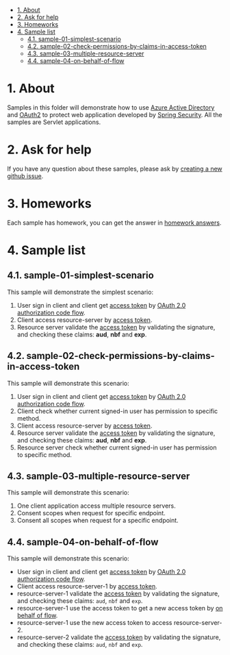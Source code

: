 - [1. About](#1-about)
- [2. Ask for help](#2-ask-for-help)
- [3. Homeworks](#3-homeworks)
- [4. Sample list](#4-sample-list)
    * [4.1. sample-01-simplest-scenario](#41-sample-01-simplest-scenario)
    * [4.2. sample-02-check-permissions-by-claims-in-access-token](#42-sample-02-check-permissions-by-claims-in-access-token)
    * [4.3. sample-03-multiple-resource-server](#43-sample-03-multiple-resource-server)
    * [4.4. sample-04-on-behalf-of-flow](#44-sample-04-on-behalf-of-flow)







# 1. About
Samples in this folder will demonstrate how to use [Azure Active Directory] and [OAuth2] to protect web application developed by [Spring Security]. All the samples are Servlet applications. 

# 2. Ask for help
If you have any question about these samples, please ask by [creating a new github issue].

# 3. Homeworks
Each sample has homework, you can get the answer in [homework answers].

# 4. Sample list

## 4.1. sample-01-simplest-scenario
This sample will demonstrate the simplest scenario:
1. User sign in client and client get [access token] by [OAuth 2.0 authorization code flow].
2. Client access resource-server by [access token].
3. Resource server validate the [access token] by validating the signature, and checking these claims: **aud**, **nbf** and **exp**.

## 4.2. sample-02-check-permissions-by-claims-in-access-token
This sample will demonstrate this scenario:
1. User sign in client and client get [access token] by [OAuth 2.0 authorization code flow].
2. Client check whether current signed-in user has permission to specific method.
3. Client access resource-server by [access token].
4. Resource server validate the [access token] by validating the signature, and checking these claims: **aud**, **nbf** and **exp**.
5. Resource server check whether current signed-in user has permission to specific method.

## 4.3. sample-03-multiple-resource-server
This sample will demonstrate this scenario:
1. One client application access multiple resource servers.
2. Consent scopes when request for specific endpoint.
3. Consent all scopes when request for a specific endpoint.

## 4.4. sample-04-on-behalf-of-flow
This sample will demonstrate this scenario:
- User sign in client and client get [access token] by [OAuth 2.0 authorization code flow].
- Client access resource-server-1 by [access token].
- resource-server-1 validate the [access token] by validating the signature, and checking these claims: `aud`, `nbf` and `exp`.
- resource-server-1 use the access token to get a new access token by [on behalf of flow].
- resource-server-1 use the new access token to access resource-server-2.
- resource-server-2 validate the [access token] by validating the signature, and checking these claims: `aud`, `nbf` and `exp`.




[Azure Active Directory]: https://azure.microsoft.com/services/active-directory/
[OAuth2]: https://oauth.net/2/
[Spring Security]: https://spring.io/projects/spring-security
[creating a new github issue]: https://github.com/Azure-Samples/azure-spring-boot-samples/issues/new
[homework answers]: homework-answers.md
[OAuth 2.0 authorization code flow]: https://docs.microsoft.com/azure/active-directory/develop/v2-oauth2-auth-code-flow
[access token]: https://docs.microsoft.com/azure/active-directory/develop/access-tokens
[on behalf of flow]: https://docs.microsoft.com/azure/active-directory/develop/v2-oauth2-on-behalf-of-flow


